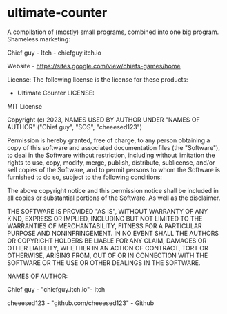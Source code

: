 # ultimate-counter
A compilation of (mostly) small programs, combined into one big program. Shameless marketing:

Chief guy - Itch - chiefguy.itch.io

Website - https://sites.google.com/view/chiefs-games/home

License: The following license is the license for these products:
 - Ultimate Counter
LICENSE:

MIT License

Copyright (c) 2023, NAMES USED BY AUTHOR UNDER "NAMES OF AUTHOR" ("Chief guy", "SOS", "cheeesed123")

Permission is hereby granted, free of charge, to any person obtaining a copy of this software and associated documentation files (the "Software"), to deal in the Software without restriction, including without limitation the rights to use, copy, modify, merge, publish, distribute, sublicense, and/or sell copies of the Software, and to permit persons to whom the Software is furnished to do so, subject to the following conditions:

The above copyright notice and this permission notice shall be included in all copies or substantial portions of the Software. As well as the disclaimer.

THE SOFTWARE IS PROVIDED "AS IS", WITHOUT WARRANTY OF ANY KIND, EXPRESS OR IMPLIED, INCLUDING BUT NOT LIMITED TO THE WARRANTIES OF MERCHANTABILITY, FITNESS FOR A PARTICULAR PURPOSE AND NONINFRINGEMENT. IN NO EVENT SHALL THE AUTHORS OR COPYRIGHT HOLDERS BE LIABLE FOR ANY CLAIM, DAMAGES OR OTHER LIABILITY, WHETHER IN AN ACTION OF CONTRACT, TORT OR OTHERWISE, ARISING FROM, OUT OF OR IN CONNECTION WITH THE SOFTWARE OR THE USE OR OTHER DEALINGS IN THE SOFTWARE.

NAMES OF AUTHOR: 

Chief guy - "chiefguy.itch.io"- Itch

cheeesed123 - "github.com/cheeesed123" - Github
